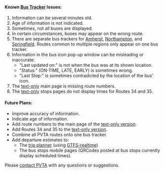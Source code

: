 #### Known [Bus Tracker][track] Issues:

1. Information can be several minutes old.
2. Age of information is not indicated.
3. Sometimes, not all buses are displayed.
4. In certain circumstances, buses may appear on the wrong route.
5. There are separate bus trackers for [Amherst][track], [Northampton][ntrack], and [Springfield][strack]. Routes common to multiple regions only appear on one bus tracker.
6. Information in the bus icon pop-up window can be misleading or inaccurate:
    * "Last updated on:" is not when the bus was at its shown location.
    * "Status:" (ON-TIME, LATE, EARLY) is sometimes wrong.
    * "Last Stop:" is sometimes contradicted by the location of the bus' icon.
7. The [text-only][text] main page is missing route numbers.
8. The [text-only][text] stops pages do not display times for Routes 34 and 35.

#### Future Plans:

* Improve accuracy of information.
* Indicate age of information.
* Add route numbers to the main page of the [text-only version][text].
* Add Routes 34 and 35 to the [text-only version][text].
* Combine all PVTA routes onto one bus tracker.
* Add departure estimates to: 
    * The [trip planner][trip] (using [GTFS-realtime][gtfs])
    * The bus stops mobile pages (QRCodes posted at bus stops currently display scheduled times).

Please [contact PVTA][cpvta] with any questions or suggestions.  

[gtfs]: https://developers.google.com/transit/gtfs-realtime/
[track]: http://uts.pvta.com:81/InfoPoint
[ntrack]: http://ntf.pvta.com:81/InfoPoint
[strack]: http://stf.pvta.com:81/InfoPoint
[text]: http://uts.pvta.com:81/infopoint/noscript.aspx
[cpvta]: http://www.pvta.com/contact.php
[trip]: trip_planner.html
